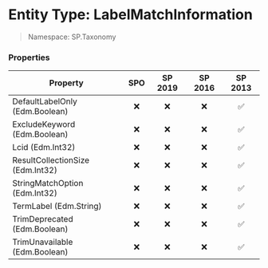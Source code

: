 # Entity Type: LabelMatchInformation

> Namespace: SP.Taxonomy

### Properties

Property | SPO | SP 2019 | SP 2016 | SP 2013
----------|:---:|:-------:|:-------:|:-------:
DefaultLabelOnly (Edm.Boolean) | ❌ | ❌ | ❌ | ✅
ExcludeKeyword (Edm.Boolean) | ❌ | ❌ | ❌ | ✅
Lcid (Edm.Int32) | ❌ | ❌ | ❌ | ✅
ResultCollectionSize (Edm.Int32) | ❌ | ❌ | ❌ | ✅
StringMatchOption (Edm.Int32) | ❌ | ❌ | ❌ | ✅
TermLabel (Edm.String) | ❌ | ❌ | ❌ | ✅
TrimDeprecated (Edm.Boolean) | ❌ | ❌ | ❌ | ✅
TrimUnavailable (Edm.Boolean) | ❌ | ❌ | ❌ | ✅
